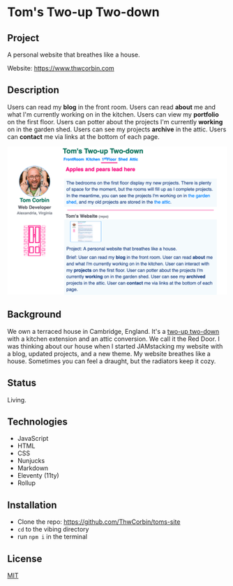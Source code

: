 # Tom's Two-up Two-down

## Project

A personal website that breathes like a house.

Website: https://www.thwcorbin.com

## Description

Users can read my **blog** in the front room. Users can read **about** me and what I'm currently working on in the kitchen. Users can view my **portfolio** on the first floor. Users can potter about the projects I'm currently **working** on in the garden shed. Users can see my projects **archive** in the attic. Users can **contact** me via links at the bottom of each page.

![Tom's Two-up Two-down screenshot](./toms-site-screenshot.png "Tom's personal website")

## Background

We own a terraced house in Cambridge, England. It's a [two-up two-down](https://dictionary.cambridge.org/dictionary/english/two-up-two-down "Definition of two-up two-down") with a kitchen extension and an attic conversion. We call it the Red Door. I was thinking about our house when I started JAMstacking my website with a blog, updated projects, and a new theme. My website breathes like a house. Sometimes you can feel a draught, but the radiators keep it cozy.

## Status

Living.

## Technologies

- JavaScript
- HTML
- CSS
- Nunjucks
- Markdown
- Eleventy (11ty)
- Rollup

## Installation

- Clone the repo: https://github.com/ThwCorbin/toms-site
- `cd` to the vibing directory
- run `npm i` in the terminal

## License

[MIT](LICENSE.txt "MIT License text file")
